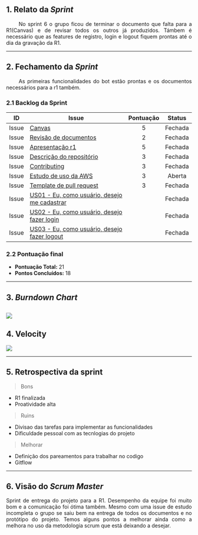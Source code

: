 ## 1. Relato da _Sprint_

<p align="justify">&emsp;&emsp; No sprint 6 o grupo ficou de terminar o documento que falta para a R1(Canvas) e de revisar todos os outros já produzidos. Támbem é necessário que as features de registro, login e logout fiquem prontas até o dia da gravação da R1.    </p>


------------

## 2. Fechamento da _Sprint_
<p align="justify">&emsp;&emsp; As primeiras funcionalidades do bot estão prontas e os documentos necessários para a r1 também.   </p>

### 2.1 Backlog da Sprint

| ID | Issue | Pontuação|Status |
|:--:| ------- | :----: | :----: |
| Issue | [Canvas](https://github.com/fga-eps-mds/2020-1-DoctorS-Bot/issues/43) |5|Fechada |
| Issue | [Revisão de documentos](https://github.com/fga-eps-mds/2020-1-DoctorS-Bot/issues/44) |2|Fechada |
| Issue | [Apresentação r1](https://github.com/fga-eps-mds/2020-1-DoctorS-Bot/issues/45) |5|Fechada |
| Issue | [Descrição do repositório](https://github.com/fga-eps-mds/2020-1-Grupo-5/issues/46) |3|Fechada |
| Issue | [Contributing](https://github.com/fga-eps-mds/2020-1-Grupo-5/issues/47)|3|Fechada |
| Issue | [Estudo de uso da AWS](https://github.com/fga-eps-mds/2020-1-Grupo-5/issues/42) |3|Aberta |
| Issue | [Template de pull request](https://github.com/fga-eps-mds/2020-1-Grupo-5/issues/48) |3|Fechada |
| Issue | [US01 - Eu, como usuário, desejo me cadastrar](https://github.com/fga-eps-mds/2020-1-Grupo-5/issues/40) ||Fechada |
| Issue | [US02 - Eu, como usuário, desejo fazer login](https://github.com/fga-eps-mds/2020-1-Grupo-5/issues/41) ||Fechada |
| Issue | [US03 - Eu, como usuário, desejo fazer logout](https://github.com/fga-eps-mds/2020-1-Grupo-5/issues/53) ||Fechada |


### 2.2 Pontuação final

* __Pontuação Total:__ 21
* __Pontos Concluídos:__ 18

------------

## 3. _Burndown Chart_


![](https://i.ibb.co/NY2fLhW/burndows6.jpg)
------------

## 4. Velocity

![](https://i.ibb.co/LNHJbhY/velocitys6.jpg)

------------

## 5. Retrospectiva da sprint

> Bons
 - R1 finalizada
 - Proatividade alta


> Ruins
 - Divisao das tarefas para implementar as funcionalidades
 - Dificuldade pessoal com as tecnlogias do projeto

> Melhorar
 - Definição dos pareamentos para trabalhar no codigo
 - Gitflow 
 
------------

## 6. Visão do _Scrum Master_


<p align="justify"> Sprint de entrega do projeto para a R1. Desempenho da equipe foi muito bom e a comunicação foi ótima também. Mesmo com uma issue de estudo incompleta o grupo se saiu bem na entrega de todos os documentos e no protótipo do projeto. Temos alguns pontos a melhorar ainda como a melhora no uso da metodologia scrum que está deixando a desejar.  </p>
